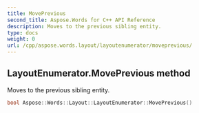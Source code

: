 ```yaml
---
title: MovePrevious
second_title: Aspose.Words for C++ API Reference
description: Moves to the previous sibling entity. 
type: docs
weight: 0
url: /cpp/aspose.words.layout/layoutenumerator/moveprevious/
---
```

## LayoutEnumerator.MovePrevious method


Moves to the previous sibling entity.

```cpp
bool Aspose::Words::Layout::LayoutEnumerator::MovePrevious()
```

